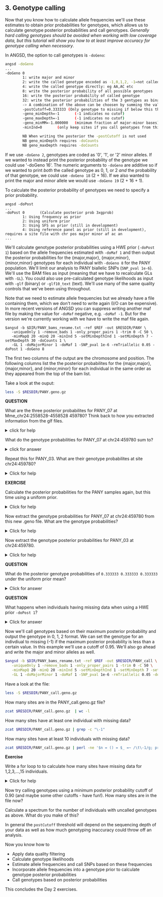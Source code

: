 ## 3. Genotype calling

Now that you know how to calculate allele frequencies we'll use these estimates to obtain prior probabilities 
for genotypes, which allows us to calculate genotype posterior probabilities and call genotypes. *Generally hard calling 
genotypes should be avoided when working with low coverage data, but this tutorial will show you how to at least improve 
accuracy for genotype calling when necessary*.

In ANGSD, the option to call genotypes is `-doGeno`:

```bash
angsd -doGeno
...
-doGeno 0
        1: write major and minor
        2: write the called genotype encoded as -1,0,1,2, -1=not called
        4: write the called genotype directly: eg AA,AC etc
        8: write the posterior probability of all possible genotypes
        16: write the posterior probability of called genotype
        32: write the posterior probabilities of the 3 gentypes as binary
        -> A combination of the above can be choosen by summing the values, EG write 0,1,2 types with majorminor as -doGeno 3
        -postCutoff=0.333333 (Only genotype to missing if below this threshold)
        -geno_minDepth=-1       (-1 indicates no cutof)
        -geno_maxDepth=-1       (-1 indicates no cutof)
        -geno_minMM=-1.000000   (minimum fraction af major-minor bases)
        -minInd=0       (only keep sites if you call genotypes from this number of individuals)

        NB When writing the posterior the -postCutoff is not used
        NB geno_minDepth requires -doCounts
        NB geno_maxDepth requires -doCounts
```

If we use `-doGeno 2`, genotypes are coded as '0', '1', or '2' minor alleles. If we wanted to instead print the posterior 
probability of the genotype we could use '-doGeno 16'. The numeric arguments to `-doGeno` are additive so if we wanted to print *both*
the called genotype as 0, 1, or 2 *and* the probability of that genotype, we could use `-doGeno 18` (2 + 16). If we also wanted to 
print the major and minor allele we would use `-doGeno 19` (2 + 16 + 1).

To calculate the posterior probability of genotypes we need to specify a prior probability.
```
angsd -doPost
...
-doPost 0       (Calculate posterior prob 3xgprob)
        1: Using frequency as prior
        2: Using uniform prior
        3: Using SFS as prior (still in development)
        4: Using reference panel as prior (still in development), requires a site file with chr pos major minor af ac an
...

```

We'll calculate genotype posterior probabilities using a HWE prior (`-doPost 1`) based on the allele frequencies estimated with `-doMaf 1`
and then output the posterior probabilities for the {major,major}, {major,minor}, {minor,minor} genotypes for each individual with `-doGeno 8` for
the PANY population. We'll limit our analysis to PANY biallelic SNPs (`SNP_pval 1e-6`). We'll use the BAM files as input (meaning that we have 
to recalculate GLs with `-GL`). You could also use pre-calculated genotype likelihoods as input with `-glf` (binary) or `-glf10_text` (text). 
We'll use many of the same quality controls that we've been using throughout.

Note that we need to estimate allele frequencies but we already have a file containing them, which we don't need to write again (I/O can be expensive). In more recent
versions of ANGSD you can suppress writing another maf file by making the value for `-doMaf` negative, e.g. `-doMaf -1`. But for the version we're currently working with we
have to write the maf file again.

```
$angsd -b $DIR/PANY_bams_rename.txt -ref $REF -out $RESDIR/PANY \
   -uniqueOnly 1 -remove_bads 1 -only_proper_pairs 1 -trim 0 -C 50 \
   -minMapQ 20 -minQ 20 -minInd 5 -setMinDepthInd 1 -setMinDepth 7 -setMaxDepth 30 -doCounts 1 \
   -GL 1 -doMajorMinor 1 -doMaf 1 -SNP_pval 1e-6 -rmTriallelic 0.05 -doPost 1 -doGeno 8
```
The first two columns of the output are the chromosome and position. The following columns list the the posterior probabilites
for the {major,major}, {major,minor}, and {minor,minor} for each individual in the same order as they appeared from the top of the bam list.

Take a look at the ouput:
```bash
less -S $RESDIR/PANY.geno.gz
```

**QUESTION**

What are the three posterior probabilites for PANY_07 at Mme_chr24:2558528-4558528 459780? Think back to how you extracted information 
from the glf files.

<details>

<summary> click for help </summary>

```bash
# find position of PANY_07 in the BAM file

INDNUM=$(grep -n "PANY_07.bam$" $DIR/PANY_bams_rename.txt | cut -f1 -d':')
echo "$INDNUM"
```

So PANY_07 is at row 7 of the BAM list. Now extract their genotype probabilities from the .geno file for chr24 459780.

```bash
zcat $RESDIR/PANY.geno.gz | grep -m 1 $'^chr24\t459780\t' | cut -f 3- | perl -se '$start=($n-1)*3; @arr = split(/\t/,<>); print "@arr[$start .. $start+2]\n"' -- -n=$INDNUM
```

The most probable genotype configuration is major/major with a posterior probability of 0.984109.

</details> 

What do the genotype probabilities for PANY_07 at chr24:459780 sum to?

<details>

<summary> click for answer </summary>

1

</details>

Repeat this for PANY_03. What are their genotype probabilites at site chr24:459780?

<details>

<summary> Click for help </summary>

```bash
# Extract row for PANY_03
INDNUM=$(grep -n "PANY_03.bam$" $DIR/PANY_bams_rename.txt | cut -f1 -d':')

# Extract the PANY_03's genotype posterior probabilities
zcat $RESDIR/PANY.geno.gz | grep -m 1 $'^chr24\t459780\t' | cut -f 3- | perl -se '$start=($n-1)*3; @arr = split(/\t/,<>); print "@arr[$start .. $start+2]\n"' -- -n=$INDNUM
```
The genotype posterior probabilities are 0.631517 0.326327 0.042156.

</details>

**EXERCISE**

Calculate the posterior probabilities for the PANY samples again, but this time using a uniform prior.

<details>

<summary> Click for help </summary>

```bash
$angsd -b $DIR/PANY_bams_rename.txt -ref $REF -out $RESDIR/PANY_unif \
   -uniqueOnly 1 -remove_bads 1 -only_proper_pairs 1 -trim 0 -C 50 \
   -minMapQ 20 -minQ 20 -minInd 5 -setMinDepthInd 1 -setMinDepth 7 -setMaxDepth 30 -doCounts 1 \
   -GL 1 -doMajorMinor 1 -doMaf 1 -SNP_pval 1e-6 -rmTriallelic 0.05 -doPost 2 -doGeno 8
```

</details>


Now extract the genotype probabilities for PANY_07 at chr24:459780 from this new .geno file. What are the 
genotype probabilities?

<details>

<summary> Click for help </summary>

```bash
# find position of PANY_07 in the BAM file
INDNUM=$(grep -n "PANY_07.bam$" $DIR/PANY_bams.txt | cut -f1 -d':')

# Extract the genotype probablities
zcat $RESDIR/PANY_unif.geno.gz | grep -m 1 $'^chr24\t459780\t' | cut -f 3- | perl -se '$start=($n-1)*3; @arr = split(/\t/,<>); print "@arr[$start .. $start+2]\n"' -- -n=$INDNUM
```
The three genotype posterior probabilities are 0.969698 0.030302 0.000000.

</details>

Now extract the genotype posterior probabilities for PANY_03 at chr24:459780.

<details>

<summary> Click for help </summary>

```bash
# find position of PANY_03 in the BAM file
INDNUM=$(grep -n "PANY_03.bam$" $DIR/PANY_bams.txt | cut -f1 -d':')

# Extract the genotype probablities
zcat $RESDIR/PANY_unif.geno.gz | grep -m 1 $'^chr24\t459780\t' | cut -f 3- | perl -se '$start=($n-1)*3; @arr = split(/\t/,<>); print "@arr[$start .. $start+2]\n"' -- -n=$INDNUM
```

The genotype posterior probabilites are 0.333333 0.333333 0.333333.

</details>


**QUESTION**

What do the posterior genotype probabilities of `0.333333 0.333333 0.333333` under the uniform prior mean?

<details>

<summary> Click for answer </summary>

It means that the individual has missing data. There is no way of knowing what their genotype is or could be 
under an uninformative prior so the same probability is assigned to every genotype.

</details>

**QUESTION**

What happens when individuals having missing data when using a HWE prior `-doPost 1`?

<details>

<summary> Click for answer </summary>

Each possible genotype is assigned its probability under the Hardy-Weinberg model based on the minor 
allele frequency estimated with `-doMaf`.

</details>


Now we'll call genotypes based on their maximum posterior probability and output the genotype in 0, 1, 2 format. We 
can set the genotype for an indivdiual to missing (-1) if the maximum posterior probability is less than a certain value. 
In this example we'll use a cutoff of 0.95. We'll also go ahead and write the major and minor alleles as well.

```bash
$angsd -b $DIR/PANY_bams_rename.txt -ref $REF -out $RESDIR/PANY_call \
   -uniqueOnly 1 -remove_bads 1 -only_proper_pairs 1 -trim 0 -C 50 \
   -minMapQ 20 -minQ 20 -minInd 5 -setMinDepthInd 1 -setMinDepth 7 -setMaxDepth 30 -doCounts 1 \
   -GL 1 -doMajorMinor 1 -doMaf 1 -SNP_pval 1e-6 -rmTriallelic 0.05 -doPost 1 -doGeno 3 -postCutoff 0.95
```
Have a look at the file:
```bash
less -S $RESDIR/PANY_call.geno.gz
```

How many sites are in the PANY_call.geno.gz file?

```bash
zcat $RESDIR/PANY_call.geno.gz  | wc -l
```

How many sites have at least one individual with missing data?
```bash
zcat $RESDIR/PANY_call.geno.gz | grep -c "\-1"
```

How many sites have at least 10 individuals with missing data?

```bash
zcat $RESDIR/PANY_call.geno.gz | perl -ne '$n = () = $_ =~ /\t\-1/g; print "$n\n"' | grep -c "10$"
```

**Exercise**

Write a for loop to to calculate how many sites have missing data for 1,2,3,...,15 individuals.

<details>

<summary> Click for help </summary>

```bash
for NMISSING in {1..15};
do
	if [ $NMISSING == 1 ]; then printf "%s\t%s\n" 'NUMBER_MISSING_IND' 'NUMBER_SITES'; fi
	printf "%d\t%d\n" $NMISSING `zcat $RESDIR/PANY_call.geno.gz | perl -ne '$n = () = $_ =~ /\t\-1/g; print "$n\n"' | grep -c "$NMISSING$"`
done
```

</details>

Now try calling genotypes using a minimum posterior probability cutoff of 0.90 (and maybe some other cutoffs - have fun!). 
How many sites are in the file now? 

Calculate a spectrum for the number of individuals with uncalled genotypes as above. What do you make of this?

In general the `postCutoff` threshold will depend on the sequencing depth of your data as well as 
how much genotyping inaccuracy could throw off an analysis.

Now you know how to
* Apply data quality filtering
* Calculate genotype likelihoods
* Estimate allele frequencies and call SNPs based on these frequencies
* Incorporate allele frequencies into a genotype prior to calculate genotype posterior probabilities
* Call genotypes based on posterior probabilities

This concludes the Day 2 exercises.

